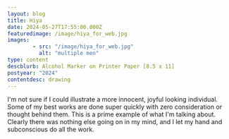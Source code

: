 ```yaml
---
layout: blog
title: Hiya
date: 2024-05-27T17:55:00.000Z
featuredimage: /image/hiya_for_web.jpg
images: 
        - src: "/image/hiya_for_web.jpg"
          alt: "multiple men"
type: content
descblurb: Alcohol Marker on Printer Paper [8.5 x 11]
postyear: "2024"
contentdesc: drawing
---
```

I'm not sure if I could illustrate a more innocent, joyful looking individual. Some of my best works are done super quickly with zero consideration or thought behind them. This is a prime example of what I'm talking about. Clearly there was nothing else going on in my mind, and I let my hand and subconscious do all the work.
